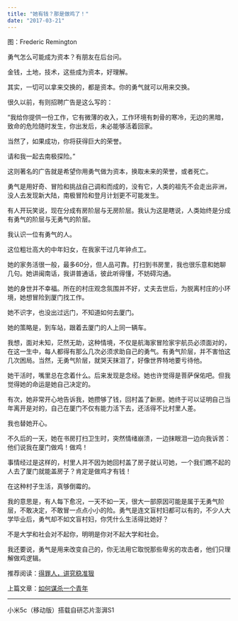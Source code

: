 ```yaml
---
title: "她有钱？那是做鸡了！"
date: "2017-03-21"
---
```


图：Frederic Remington

勇气怎么可能成为资本？有朋友在后台问。

金钱，土地，技术，这些成为资本，好理解。

其实，一切可以拿来交换的，都是资本。你的勇气就可以用来交换。

很久以前，有则招聘广告是这么写的：

“我给你提供一份工作，它有微薄的收入，工作环境有刺骨的寒冷，无边的黑暗，致命的危险随时发生，你出发后，未必能够活着回家。

当然了，如果成功，你将获得巨大的荣誉。

请和我一起去南极探险。”

这则著名的广告就是希望你用勇气做为资本，换取未来的荣誉，或者死亡。

勇气是用好奇、冒险和挑战自己调和而成的，没有它，人类的祖先不会走出非洲，没人去发现新大陆，南极冒险和登月计划更不可能发生。  

有人开玩笑说，现在分成有房阶层与无房阶层。我认为这是瞎说，人类始终是分成有勇气的阶层与无勇气的阶层。  

我认识一位有勇气的人。

这位粗壮高大的中年妇女，在我家干过几年钟点工。

她的家务活很一般，最多60分，但人品可靠。打扫到书房里，我也很乐意和她聊几句。她讲闽南话，我讲普通话，彼此听得懂，不妨碍沟通。

她的身世并不幸福。所在的村庄观念氛围并不好，丈夫去世后，为脱离村庄的小环境，她想冒险到厦门找工作。

她不识字，也没出过远门，不知道如何去厦门。

她的策略是，到车站，跟着去厦门的人上同一辆车。  

我想，面对未知，茫然无助，这种情境，不仅是航海家冒险家宇航员必须面对的，在这一生中，每人都得有那么几次必须求助自己的勇气。有勇气阶层，并不害怕这几次困局。当然，无勇气阶层，就哭天抹泪了，好像世界特地要亏待他。

她干活时，嘴里总在念着什么。后来发现是念经。她也许觉得是菩萨保佑吧。但我觉得她的命运是她自己决定的。

有次，她非常开心地告诉我，她攒够了钱，回村盖了新房。她终于可以证明自己当年离开是对的，自己在厦门不仅有能力活下去，还活得不比村里人差。

我也替她开心。

不久后的一天，她在书房打扫卫生时，突然情绪崩溃，一边抹眼泪一边向我诉苦：他们说我在厦门做鸡！做鸡！  

事情经过是这样的，村里人并不因为她回村盖了房子就认可她，一个我们瞧不起的人去了厦门就能盖房子？肯定是做鸡才有钱！

在这种村子生活，真够倒霉的。

我的意思是，有人每下愈况，一天不如一天，很大一部原因可能是属于无勇气阶层，不敢决定，不敢冒一点点小小的险。勇气是连文盲村妇都可以有的，不少人大学毕业后，勇气却不如文盲村妇，你凭什么生活得比她好？

不是大学和社会对不起你，明明是你对不起大学和社会。

我还要说，勇气是用来改变自己的，你无法用它取悦那些卑劣的攻击者，他们只理解做鸡逻辑。  

推荐阅读：[得罪人，讲究稳准狠](http://mp.weixin.qq.com/s?__biz=MjM5NDU0Mjk2MQ==&mid=2651622738&idx=1&sn=ebfbb9ca2190ff1bcb3545657b16135b&chksm=bd7e094c8a09805afd83102d9a57fa363effbffe2bd2df91adcc1fa6d2f48dee3d3f76fd4619&scene=21#wechat_redirect)

上篇文章：[如何谋杀一个青年](http://mp.weixin.qq.com/s?__biz=MjM5NDU0Mjk2MQ==&mid=2651622864&idx=1&sn=e5d82f8d30253d1c215e956fab9318b3&chksm=bd7e09ce8a0980d8dab5c8f1a2d3ffc7e7c7f9844f5d15a2659618e7cade6d4f360d75b8d9ad&scene=21#wechat_redirect)

* * *

小米5c（移动版）搭载自研芯片澎湃S1

